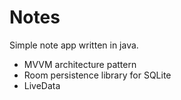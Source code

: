 # Notes
Simple note app written in java.
- MVVM architecture pattern
- Room persistence library for SQLite
- LiveData 
